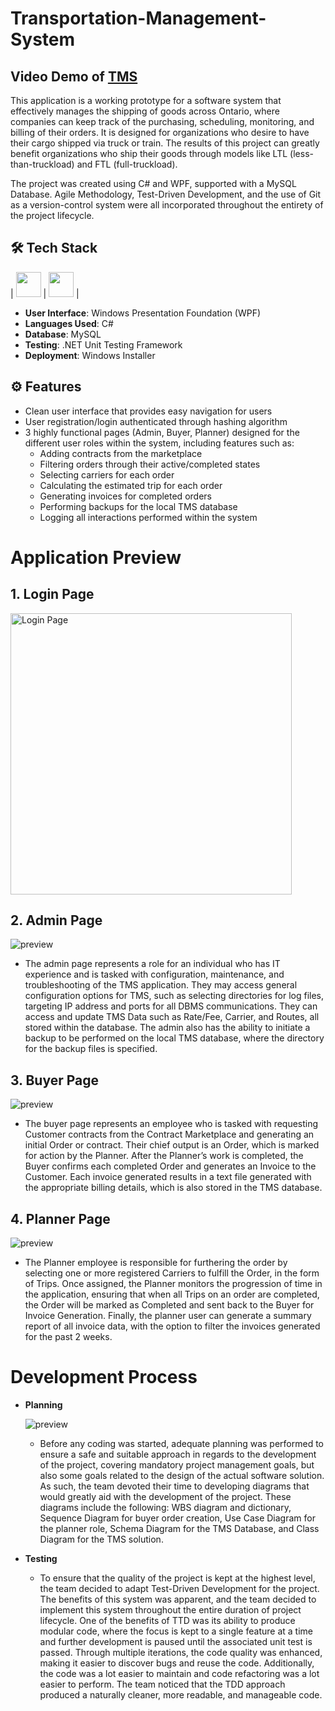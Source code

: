 # Transportation-Management-System

## Video Demo of [TMS](https://www.youtube.com/watch?v=fmqJGEqpZvI)

This application is a working prototype for a software system that effectively manages the shipping of goods across Ontario, where companies can keep track of the purchasing, scheduling, monitoring, and billing of their orders. It is designed for organizations who desire to have their cargo shipped via truck or train. The results of this project can greatly benefit organizations who ship their goods through models like LTL (less-than-truckload) and FTL (full-truckload).
 <br />

The project was created using C# and WPF, supported with a MySQL Database. Agile Methodology, Test-Driven Development, and the use of Git as a version-control system were all incorporated throughout the entirety of the project lifecycle. 
 <br />

## 🛠 Tech Stack

| <img src="https://i.imgur.com/2Eo8JaI.png" width="40"> | <img src="https://cdn.jsdelivr.net/npm/simple-icons@v4/icons/mysql.svg" width="40"> |  

- **User Interface**: Windows Presentation Foundation (WPF) </br>
- **Languages Used**: C# </br>
- **Database**: MySQL </br>
- **Testing**: .NET Unit Testing Framework </br>
- **Deployment**: Windows Installer </br> 

## ⚙️ Features

- Clean user interface that provides easy navigation for users
- User registration/login authenticated through hashing algorithm
- 3 highly functional pages (Admin, Buyer, Planner) designed for the different user roles within the system, including features such as:
  - Adding contracts from the marketplace
  - Filtering orders through their active/completed states
  - Selecting carriers for each order
  - Calculating the estimated trip for each order
  - Generating invoices for completed orders
  - Performing backups for the local TMS database
  - Logging all interactions performed within the system

# Application Preview

## 1. Login Page

<img src="https://i.imgur.com/dLDzK08.png" alt="Login Page" width="450"/>

## 2. Admin Page

![preview](https://i.imgur.com/vL3fEe4.png)

- The admin page represents a role for an individual who has IT experience and is tasked with configuration, maintenance, and troubleshooting of the TMS application. They may access general configuration options for TMS, such as selecting directories for log files, targeting IP address and ports for all DBMS communications. They can access and update TMS Data such as Rate/Fee, Carrier, and Routes, all stored within the database.
The admin also has the ability to initiate a backup to be performed on the local TMS database, where the directory for the backup files is specified.

## 3. Buyer Page

![preview](https://i.imgur.com/ox4QZQz.png)

- The buyer page represents an employee who is tasked with requesting Customer contracts from the Contract Marketplace and generating an initial Order or contract. Their chief output is an Order, which is marked for action by the Planner. After the Planner’s work is completed, the Buyer confirms each completed Order and generates an Invoice to the Customer. Each invoice generated results in a text file generated with the appropriate billing details, which is also stored in the TMS database.

## 4. Planner Page

![preview](https://i.imgur.com/Xz1lLpG.png)

- The Planner employee is responsible for furthering the order by selecting one or more registered Carriers to fulfill the Order, in the form of Trips. Once assigned, the Planner monitors the progression of time in the application, ensuring that when all Trips on an order are completed, the Order will be marked as Completed and sent back to the Buyer for Invoice Generation. Finally, the planner user can generate a summary report of all invoice data, with the option to filter the invoices generated for the past 2 weeks.


# Development Process

- **Planning** <br />

  ![preview](https://i.imgur.com/3JBPqYA.png)

  - Before any coding was started, adequate planning was performed to ensure a safe and suitable approach in regards to the development of the project, covering mandatory project management goals, but also some goals related to the design of the actual software solution. As such, the team devoted their time to developing diagrams that would greatly aid with the development of the project. These diagrams include the following: WBS diagram and dictionary, Sequence Diagram for buyer order creation, Use Case Diagram for the planner role, Schema Diagram for the TMS Database, and Class Diagram for the TMS solution.

- **Testing** <br />
  - To ensure that the quality of the project is kept at the highest level, the team decided to adapt Test-Driven Development for the project. The benefits of this system was apparent, and the team decided to implement this system throughout the entire duration of project lifecycle. One of the benefits of TTD was its ability to produce modular code, where the focus is kept to a single feature at a time and further development is paused until the associated unit test is passed. Through multiple iterations, the code quality was enhanced, making it easier to discover bugs and reuse the code. Additionally, the code was a lot easier to maintain and code refactoring was a lot easier to perform. The team noticed that the TDD approach produced a naturally cleaner, more readable, and manageable code.
